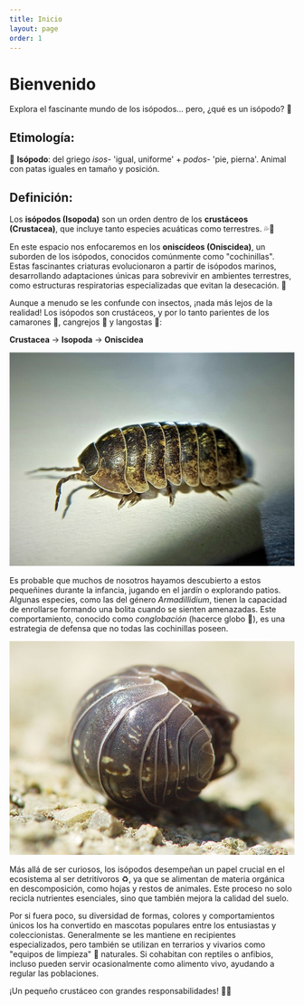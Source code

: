 ```yaml
---
title: Inicio
layout: page
order: 1
---
```

# Bienvenido

Explora el fascinante mundo de los isópodos... pero, ¿qué es un isópodo? 🤔

## Etimología:

📖 **Isópodo**: del griego _isos_- 'igual, uniforme' + _podos_- 'pie, pierna'. Animal con patas iguales en tamaño y posición.

## Definición:

Los **isópodos (Isopoda)** son un orden dentro de los **crustáceos (Crustacea)**, que incluye tanto especies acuáticas como terrestres. 💦🍃

En este espacio nos enfocaremos en los **oniscídeos (Oniscidea)**, un suborden de los isópodos, conocidos comúnmente como "cochinillas". Estas fascinantes criaturas evolucionaron a partir de isópodos marinos, desarrollando adaptaciones únicas para sobrevivir en ambientes terrestres, como estructuras respiratorias especializadas que evitan la desecación. 🥵

Aunque a menudo se les confunde con insectos, ¡nada más lejos de la realidad! Los isópodos son crustáceos, y por lo tanto parientes de los camarones 🦐, cangrejos 🦀 y langostas 🦞:

**Crustacea** → **Isopoda** → **Oniscidea**

<div class="flex justify-center">
    <img alt="Armadillidium vulgare hembra." src="/assets/images/A_vulgare.jpg">
</div>

Es probable que muchos de nosotros hayamos descubierto a estos pequeñines durante la infancia, jugando en el jardín o explorando patios. Algunas especies, como las del género _Armadillidium_, tienen la capacidad de enrollarse formando una bolita cuando se sienten amenazadas. Este comportamiento, conocido como _conglobación_ (hacerce globo 🎈), es una estrategia de defensa que no todas las cochinillas poseen.

<div class="flex justify-center">
    <img alt="Armadillidium vulgare conglobado." src="/assets/images/A_vulgare_ball.jpg">
</div>

Más allá de ser curiosos, los isópodos desempeñan un papel crucial en el ecosistema al ser detritívoros ♻️, ya que se alimentan de materia orgánica en descomposición, como hojas y restos de animales. Este proceso no solo recicla nutrientes esenciales, sino que también mejora la calidad del suelo.

Por si fuera poco, su diversidad de formas, colores y comportamientos únicos los ha convertido en mascotas populares entre los entusiastas y coleccionistas. Generalmente se les mantiene en recipientes especializados, pero también se utilizan en terrarios y vivarios como "equipos de limpieza" 🧹 naturales. Si cohabitan con reptiles o anfibios, incluso pueden servir ocasionalmente como alimento vivo, ayudando a regular las poblaciones.

¡Un pequeño crustáceo con grandes responsabilidades! 🌿✨
